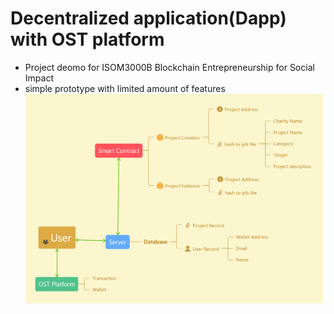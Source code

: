 # Decentralized application(Dapp) with OST platform
*   Project deomo for ISOM3000B Blockchain Entrepreneurship for Social Impact    
*   simple prototype with limited amount of features
![System structure][id]

[id]: /concept.png